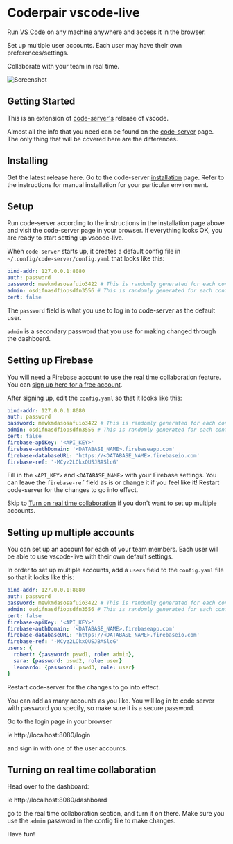 # Coderpair vscode-live

Run [VS Code](https://github.com/Microsoft/vscode) on any machine anywhere and access it in the browser.

Set up multiple user accounts. Each user may have their own preferences/settings.

Collaborate with your team in real time.

![Screenshot](./doc/assets/screenshot.png)

## Getting Started

This is an extension of [code-server's](https://github.com/cdr/code-server) release of vscode.

Almost all the info that you need can be found on the [code-server](https://github.com/cdr/code-server) page. The only thing that will be covered here are the differences.

## Installing

Get the latest release here. Go to the code-server [installation](https://github.com/cdr/code-server/blob/v3.7.3/doc/install.md) page. Refer to the instructions for manual installation for your particular environment.

## Setup

Run code-server according to the instructions in the installation page above and visit the code-server page in your browser. If everything looks OK, you are ready to start setting up vscode-live.

When `code-server` starts up, it creates a default config file in `~/.config/code-server/config.yaml` that looks
like this:

```yaml
bind-addr: 127.0.0.1:8080
auth: password
password: mewkmdasosafuio3422 # This is randomly generated for each config.yaml
admin: osdifnasdfiopsdfn3556 # This is randomly generated for each config.yaml
cert: false
```

The `password` field is what you use to log in to code-server as the default user. 

`admin` is a secondary password that you use for making changed through the dashboard.

## Setting up Firebase
You will need a Firebase account to use the real time collaboration feature. You can [sign up here for a free account](https://console.firebase.google.com/).

After signing up, edit the `config.yaml` so that it looks like this:

```yaml
bind-addr: 127.0.0.1:8080
auth: password
password: mewkmdasosafuio3422 # This is randomly generated for each config.yaml
admin: osdifnasdfiopsdfn3556 # This is randomly generated for each config.yaml
cert: false
firebase-apiKey: '<API_KEY>'
firebase-authDomain: '<DATABASE_NAME>.firebaseapp.com'
firebase-databaseURL: 'https://<DATABASE_NAME>.firebaseio.com'
firebase-ref: '-MCyz2LOkxQUSJBASlcG'
```

Fill in the `<API_KEY>` and `<DATABASE_NAME>` with your Firebase settings. You can leave the `firebase-ref` field as is or change it if you feel like it! Restart code-server for the changes to go into effect.

Skip to [Turn on real time collaboration](#turn-on-real-time-collaboration) if you don't want to set up multiple accounts.

## Setting up multiple accounts

You can set up an account for each of your team members. Each user will be able to use vscode-live with their own default settings.

In order to set up multiple accounts, add a `users` field to the  `config.yaml` file so that it looks like this:

```yaml
bind-addr: 127.0.0.1:8080
auth: password
password: mewkmdasosafuio3422 # This is randomly generated for each config.yaml
admin: osdifnasdfiopsdfn3556 # This is randomly generated for each config.yaml
cert: false
firebase-apiKey: '<API_KEY>'
firebase-authDomain: '<DATABASE_NAME>.firebaseapp.com'
firebase-databaseURL: 'https://<DATABASE_NAME>.firebaseio.com'
firebase-ref: '-MCyz2LOkxQUSJBASlcG'
users: {
  robert: {password: pswd1, role: admin},
  sara: {password: pswd2, role: user}
  leonardo: {password: pswd3, role: user}
}
```

Restart code-server for the changes to go into effect.

You can add as many accounts as you like. You will log in to code server with password you specify, so make sure it is a secure password.

Go to the login page in your browser

ie http://localhost:8080/login  

and sign in with one of the user accounts.

## Turning on real time collaboration

Head over to the dashboard:

ie http://localhost:8080/dashboard  

go to the real time collaboration section, and turn it on there. Make sure you use the `admin` password in the config file to make changes.

Have fun!


